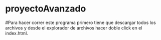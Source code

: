 # proyectoAvanzado
#Para hacer correr este programa primero tiene que descargar todos los archivos y desde el explorador de archivos hacer doble click en el index.html.
